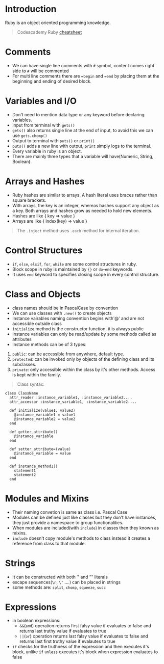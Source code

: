 # Introduction

Ruby is an object oriented programming knowledge. 

> Codeacademy Ruby [cheatsheet](https://www.codecademy.com/learn/learn-ruby/modules/learn-ruby-introduction-to-ruby-u/cheatsheet)


# Comments

* We can have single line comments with `#` symbol, content comes right side to `#` will be commented
* For multi line comments there are `=begin` and `=end` by placing them at the beginning and ending of desired block.


# Variables and I/O

* Don't need to mention data type or any keyword before declaring variables.
* Input from terminal with `gets()`
* `gets()` also returns single line at the end of input, to avoid this we can use `gets.chomp()`
* Output to terminal with `puts()` or `print()`
* `puts()` adds a new line with output, `print` simply logs to the terminal.
* Every variable in ruby is an object.
* There are mainly three types that a variable will have(Numeric, String, Boolean).


# Arrays and Hashes

* Ruby hashes are similar to arrays. A hash literal uses braces rather than square brackets.
* With arrays, the key is an integer, whereas hashes support any object as a key. Both arrays and hashes grow as needed to hold new elements.
* Hashes are like { key => value }
* Arrays are like { index(key) => value }

> The `.inject` method uses `.each` method for internal iteration.

# Control Structures

* `if`, `else`, `elsif`, `for`, `while` are some control structures in ruby.
* Block scope in ruby is maintained by `{}` or `do`-`end` keywords.
* It uses `end` keyword to specifies closing scope in every control structure. 


# Class and Objects
* class names should be in PascalCase by convention
* We can use classes with `.new()` to create objects
* Instance vairables naming convention begins with'@' and are not accessible outside class
* `initialize` method is the constructor function, it is always public
* Instance variables can only be read/update by some methods called as attributes
* Instance methods can be of 3 types: 
1. `public`: can be accessible from anywhere, default type.
2. `protected`: can be invoked only by objects of the defining class and its subclasses.
3. `private`: only accessible within the class by it's other methods.
Access is kept within the family. 


> Class syntax: 
``` 
class ClassName
  attr_reader :instance_variable1, :instance_variable2....
  attr_accessor :instance_variable1, :instance_variable2....
  
  def initialize(value1, value2)
    @instance_variable1 = value1
    @instance_variable2 = value2
  end

  def getter_attribute()
    @instance_variable
  end

  def setter_attribute=(value)
    @instance_variable = value
  end

  def instance_method1() 
    statement1
    statement2
  end
```

# Modules and Mixins
* Their naming convetion is same as class i.e. Pascal Case
* Modules can be defined just like classes but they don't have instances, they just provide a namespace to group functionalities.
* When modules are included(with `include`) in classes then they known as mixins.
* `include` doesn't copy module's methods to class instead it creates a reference from class to that module.


# Strings
* It can be constructed with both '' and "" literals
* escape sequences(`\n`, `\'` ....) can be placed in strings
* some methods are: `split`, `chomp`, `squeeze`, `succ`

# Expressions
* In boolean expressions:
  * `&&`(`and`) operation returns first falsy value if evaluates to false and returns last truthy value if evaluates to true
  * `||`(`or`) operation returns last falsy value if evaluates to false and returns last first truthy value if evalautes to true
* `if` checks for the truthness of the expression and then executes it's block, unlike `if` `unless` executes it's block when expression evaluates to false